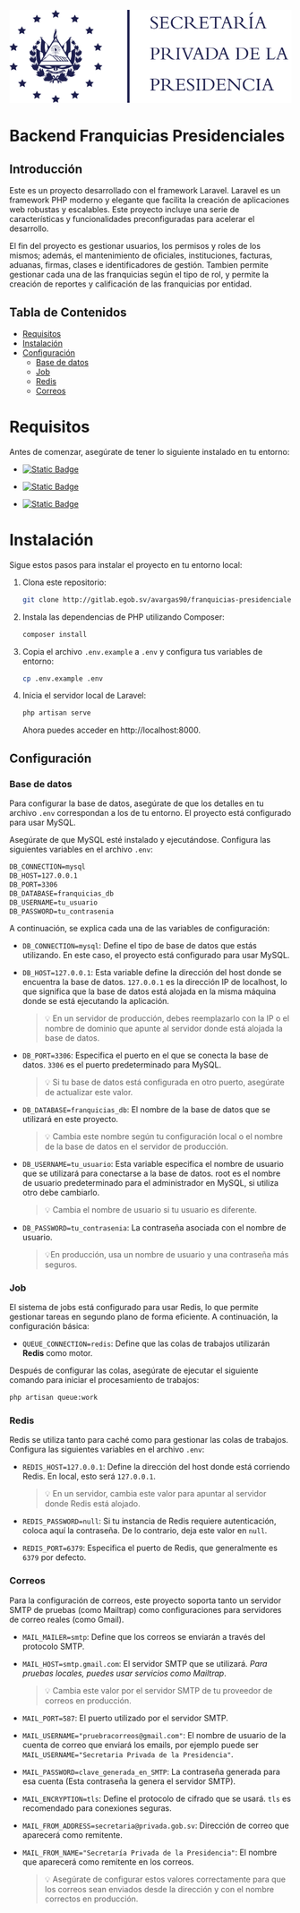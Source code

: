 <p align="center"><a href="https://presidencia.gob.sv/" target="_blank"><img src="./public/img/secretaria-privada.svg" alt="Logo de Secretaría de Innovación"></a></p>

# Backend Franquicias Presidenciales

## Introducción
Este es un proyecto desarrollado con el framework Laravel. Laravel es un framework PHP moderno y elegante que facilita la creación de aplicaciones web robustas y escalables. Este proyecto incluye una serie de características y funcionalidades preconfiguradas para acelerar el desarrollo.

El fin del proyecto es gestionar usuarios, los permisos y roles de los mismos; además, el mantenimiento de oficiales, instituciones, facturas, aduanas, firmas, clases e identificadores de gestión. Tambien permite gestionar cada una de las franquicias según el tipo de rol, y permite la creación de reportes y calificación de las franquicias por entidad.

## Tabla de Contenidos
- [Requisitos](#requisitos)
- [Instalación](#instalación)
- [Configuración](#configuración)
  - [Base de datos](#base-de-datos)
  - [Job](#job)
  - [Redis](#redis)
  - [Correos](#correos)

# Requisitos
Antes de comenzar, asegúrate de tener lo siguiente instalado en tu entorno:

- [![Static Badge](https://img.shields.io/badge/version%20%3E%3D%202.4-a?logo=composer&label=Composer&color=green)](https://getcomposer.org/download/)

- [![Static Badge](https://img.shields.io/badge/version%20%3E%3D%208.1-a?logo=php&label=PHP&labelColor=grey&color=green)](https://www.php.net/downloads.php)

- [![Static Badge](https://img.shields.io/badge/version%20%3E%3D%208.0-a?logo=mysql&labelColor=grey&label=MySQL&color=green)](https://dev.mysql.com/downloads/mysql/)


# Instalación
Sigue estos pasos para instalar el proyecto en tu entorno local:
1. Clona este repositorio:
    ```bash
    git clone http://gitlab.egob.sv/avargas90/franquicias-presidenciales-backend.git
    ```
2. Instala las dependencias de PHP utilizando Composer:
    ```bash
    composer install
    ```
3. Copia el archivo `.env.example` a `.env` y configura tus variables de entorno:
    ```bash
    cp .env.example .env
    ```
4. Inicia el servidor local de Laravel:
    ```bash
    php artisan serve
    ```
    Ahora puedes acceder en http://localhost:8000.


## Configuración
### Base de datos
Para configurar la base de datos, asegúrate de que los detalles en tu archivo `.env` correspondan a los de tu entorno. El proyecto está configurado para usar MySQL.

Asegúrate de que MySQL esté instalado y ejecutándose.
Configura las siguientes variables en el archivo `.env`:

```env
DB_CONNECTION=mysql
DB_HOST=127.0.0.1
DB_PORT=3306
DB_DATABASE=franquicias_db
DB_USERNAME=tu_usuario
DB_PASSWORD=tu_contrasenia
```
A continuación, se explica cada una de las variables de configuración:

- `DB_CONNECTION=mysql`: Define el tipo de base de datos que estás utilizando. En este caso, el proyecto está configurado para usar MySQL.

- `DB_HOST=127.0.0.1`: Esta variable define la dirección del host donde se encuentra la base de datos. `127.0.0.1` es la dirección IP de localhost, lo que significa que la base de datos está alojada en la misma máquina donde se está ejecutando la aplicación.

    >💡 En un servidor de producción, debes reemplazarlo con la IP o el nombre de dominio que apunte al servidor donde está alojada la base de datos.

- `DB_PORT=3306`: Especifica el puerto en el que se conecta la base de datos. `3306` es el puerto predeterminado para MySQL.

    >💡 Si tu base de datos está configurada en otro puerto, asegúrate de actualizar este valor.

- `DB_DATABASE=franquicias_db`: El nombre de la base de datos que se utilizará en este proyecto.

    >💡 Cambia este nombre según tu configuración local o el nombre de la base de datos en el servidor de producción.

- `DB_USERNAME=tu_usuario`: Esta variable especifica el nombre de usuario que se utilizará para conectarse a la base de datos. root es el nombre de usuario predeterminado para el administrador en MySQL, si utiliza otro debe cambiarlo.

    >💡 Cambia el nombre de usuario si tu usuario es diferente.

- `DB_PASSWORD=tu_contrasenia`: La contraseña asociada con el nombre de usuario.

    >💡En producción, usa un nombre de usuario y una contraseña más seguros.

### Job
El sistema de jobs está configurado para usar Redis, lo que permite gestionar tareas en segundo plano de forma eficiente. A continuación, la configuración básica:

- `QUEUE_CONNECTION=redis`: Define que las colas de trabajos utilizarán **Redis** como motor.

Después de configurar las colas, asegúrate de ejecutar el siguiente comando para iniciar el procesamiento de trabajos:

```bash
php artisan queue:work
```
### Redis
Redis se utiliza tanto para caché como para gestionar las colas de trabajos. Configura las siguientes variables en el archivo `.env`:

- `REDIS_HOST=127.0.0.1`: Define la dirección del host donde está corriendo Redis. En local, esto será `127.0.0.1`.

    >💡 En un servidor, cambia este valor para apuntar al servidor donde Redis está alojado.

- `REDIS_PASSWORD=null`: Si tu instancia de Redis requiere autenticación, coloca aquí la contraseña. De lo contrario, deja este valor en `null`.

- `REDIS_PORT=6379`: Especifica el puerto de Redis, que generalmente es `6379` por defecto.

### Correos
Para la configuración de correos, este proyecto soporta tanto un servidor SMTP de pruebas (como Mailtrap) como configuraciones para servidores de correo reales (como Gmail).

- `MAIL_MAILER=smtp`: Define que los correos se enviarán a través del protocolo SMTP.

- `MAIL_HOST=smtp.gmail.com`: El servidor SMTP que se utilizará. _Para pruebas locales, puedes usar servicios como Mailtrap_.

    > 💡 Cambia este valor por el servidor SMTP de tu proveedor de correos en producción.

- `MAIL_PORT=587`: El puerto utilizado por el servidor SMTP.

- `MAIL_USERNAME="pruebracorreos@gmail.com"`: El nombre de usuario de la cuenta de correo que enviará los emails, por ejemplo puede ser `MAIL_USERNAME="Secretaria Privada de la Presidencia"`.

- `MAIL_PASSWORD=clave_generada_en_SMTP`: La contraseña generada para esa cuenta (Esta contraseña la genera el servidor SMTP).

- `MAIL_ENCRYPTION=tls`: Define el protocolo de cifrado que se usará. `tls` es recomendado para conexiones seguras.

- `MAIL_FROM_ADDRESS=secretaria@privada.gob.sv`: Dirección de correo que aparecerá como remitente.

- `MAIL_FROM_NAME="Secretaría Privada de la Presidencia"`: El nombre que aparecerá como remitente en los correos.

  >💡 Asegúrate de configurar estos valores correctamente para que los correos sean enviados desde la dirección y con el nombre correctos en producción.
